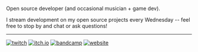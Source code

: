 Open source developer (and occasional musician + game dev).

I stream development on my open source projects every Wednesday -- feel free to stop by and chat or ask questions!
___

[![twitch](https://img.shields.io/twitch/status/ben_busby?logo=twitch&logoColor=white&style=for-the-badge&labelColor=9146ff)](https://twitch.tv/ben_busby)
[![itch.io](https://img.shields.io/badge/Itch.io-fa5c5b?style=for-the-badge&logo=itchdotio&logoColor=white)](https://benbusby.itch.io)
[![bandcamp](https://img.shields.io/badge/bandcamp-1da0c3?style=for-the-badge&logo=bandcamp&logoColor=white)](https://benbusby.bandcamp.com)
[![website](https://img.shields.io/badge/website-685e79?style=for-the-badge)](https://benbusby.com)
